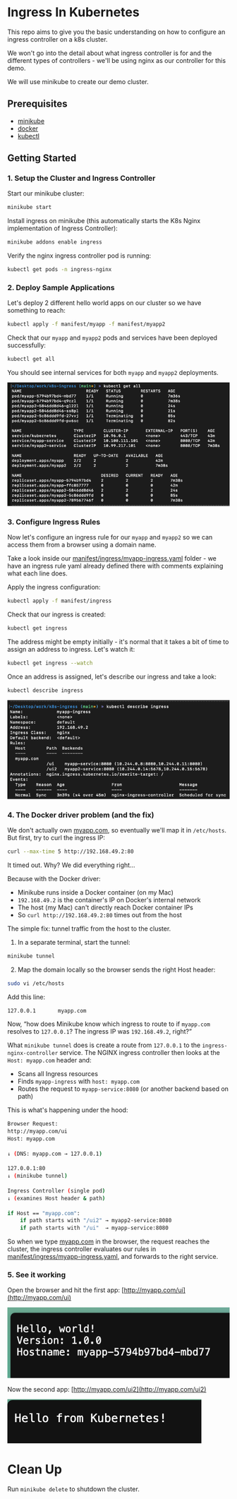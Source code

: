 # Ingress In Kubernetes

This repo aims to give you the basic understanding on how to configure an ingress controller on a k8s cluster.

We won't go into the detail about what ingress controller is for and the different types of controllers - we'll be using nginx as our controller for this demo.

We will use minikube to create our demo cluster.

## Prerequisites
- [minikube](https://minikube.sigs.k8s.io/docs/start/?arch=%2Fmacos%2Farm64%2Fstable%2Fbinary+download)
- [docker](https://www.docker.com/)
- [kubectl](https://kubernetes.io/docs/reference/kubectl/)

## Getting Started 

### 1. Setup the Cluster and Ingress Controller

Start our minikube cluster:
```bash
minikube start
```

Install ingress on minikube (this automatically starts the K8s Nginx implementation of Ingress Controller):
```bash
minikube addons enable ingress
```

Verify the nginx ingress controller pod is running:
```bash
kubectl get pods -n ingress-nginx
```

### 2. Deploy Sample Applications

Let's deploy 2 different hello world apps on our cluster so we have something to reach:
```bash
kubectl apply -f manifest/myapp -f manifest/myapp2
```

Check that our `myapp` and `myapp2` pods and services have been deployed successfully:
```bash
kubectl get all
```

You should see internal services for both `myapp` and `myapp2` deployments.

![get_all](imgs/get_all.png)

### 3. Configure Ingress Rules

Now let's configure an ingress rule for our `myapp` and `myapp2` so we can access them from a browser using a domain name.

Take a look inside our [manifest/ingress/myapp-ingress.yaml](manifest/ingress/myapp-ingress.yaml) folder - we have an ingress rule yaml already defined there with comments explaining what each line does.

Apply the ingress configuration:
```bash
kubectl apply -f manifest/ingress
```

Check that our ingress is created:
```bash
kubectl get ingress
```

The address might be empty initially - it's normal that it takes a bit of time to assign an address to ingress. Let's watch it:
```bash
kubectl get ingress --watch
```

Once an address is assigned, let's describe our ingress and take a look:
```bash
kubectl describe ingress
```

![describe_ingress](imgs/describe_ingress.png)

### 4. The Docker driver problem (and the fix)

We don't actually own [myapp.com](myapp.com), so eventually we'll map it in `/etc/hosts`. But first, try to curl the ingress IP:

```bash
curl --max-time 5 http://192.168.49.2:80
```

It timed out. Why? We did everything right…

Because with the Docker driver:
- Minikube runs inside a Docker container (on my Mac)
- `192.168.49.2` is the container's IP on Docker's internal network
- The host (my Mac) can't directly reach Docker container IPs
- So `curl http://192.168.49.2:80` times out from the host

The simple fix: tunnel traffic from the host to the cluster.

1) In a separate terminal, start the tunnel:
```bash
minikube tunnel
```

2) Map the domain locally so the browser sends the right Host header:
```bash
sudo vi /etc/hosts
```
Add this line:
```
127.0.0.1       myapp.com
```

Now, “how does Minikube know which ingress to route to if `myapp.com` resolves to `127.0.0.1`? The ingress IP was `192.168.49.2`, right?”

What `minikube tunnel` does is create a route from `127.0.0.1` to the `ingress-nginx-controller` service. The NGINX ingress controller then looks at the `Host: myapp.com` header and:
- Scans all Ingress resources
- Finds `myapp-ingress` with `host: myapp.com`
- Routes the request to `myapp-service:8080` (or another backend based on path)

This is what's happening under the hood:

```bash
Browser Request:
http://myapp.com/ui
Host: myapp.com

↓ (DNS: myapp.com → 127.0.0.1)

127.0.0.1:80 
↓ (minikube tunnel)

Ingress Controller (single pod)
↓ (examines Host header & path)

if Host == "myapp.com":
    if path starts with "/ui2" → myapp2-service:8080
    if path starts with "/ui"  → myapp-service:8080
```

So when we type [myapp.com](myapp.com) in the browser, the request reaches the cluster, the ingress controller evaluates our rules in [manifest/ingress/myapp-ingress.yaml](manifest/ingress/myapp-ingress.yaml), and forwards to the right service.

### 5. See it working

Open the browser and hit the first app: [http://myapp.com/ui](http://myapp.com/ui)

![myapp](imgs/myapp.png)

Now the second app: [http://myapp.com/ui2](http://myapp.com/ui2)

![myapp2](imgs/myapp2.png)

# Clean Up

Run `minikube delete` to shutdown the cluster.
